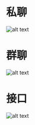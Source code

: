 # 私聊
![alt text](mini-chat/frontend/.github/mini-chat-private.png)

# 群聊
![alt text](mini-chat/frontend/.github/mini-chat-group.png)

# 接口
![alt text](mini-chat/frontend/.github/mini-chat-api.png)
